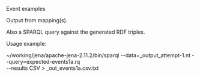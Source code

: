 

Event examples 

Output from mapping(s).

Also a SPARQL query against the generated RDF triples.

Usage example:

~/working/jena/apache-jena-2.11.2/bin/sparql --data=_output_attempt-1.nt --query=expected-events1a.rq \
--results CSV > _out_events1a.csv.txt


